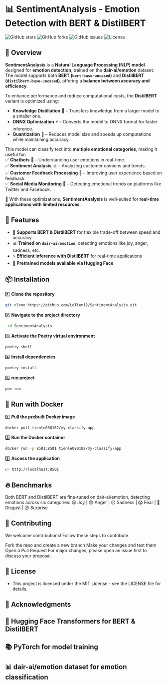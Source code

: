 # 📊 SentimentAnalysis - Emotion Detection with BERT & DistilBERT

![GitHub stars](https://img.shields.io/github/stars/LeTien12/SentimentAnalysis?style=social)
![GitHub forks](https://img.shields.io/github/forks/LeTien12/SentimentAnalysis?style=social)
![GitHub issues](https://img.shields.io/github/issues/LeTien12/SentimentAnalysis)
![License](https://img.shields.io/github/license/LeTien12/SentimentAnalysis)

## 🌟 Overview  

**SentimentAnalysis** is a **Natural Language Processing (NLP) model** designed for **emotion detection**, trained on the **dair-ai/emotion** dataset. The model supports both **BERT (`bert-base-uncased`)** and **DistilBERT (`distilbert-base-uncased`)**, offering a **balance between accuracy and efficiency**.  

To enhance performance and reduce computational costs, the **DistilBERT** variant is optimized using:  
- **Knowledge Distillation** 🧠 – Transfers knowledge from a larger model to a smaller one.  
- **ONNX Optimization** ⚡ – Converts the model to ONNX format for faster inference.  
- **Quantization** 🔢 – Reduces model size and speeds up computations while maintaining accuracy.  

This model can classify text into **multiple emotional categories**, making it useful for:  
✅ **Chatbots** 🤖 – Understanding user emotions in real-time.  
✅ **Sentiment Analysis** 📊 – Analyzing customer opinions and trends.  
✅ **Customer Feedback Processing** 📝 – Improving user experience based on feedback.  
✅ **Social Media Monitoring** 📢 – Detecting emotional trends on platforms like Twitter and Facebook.  

🚀 With these optimizations, **SentimentAnalysis** is well-suited for **real-time applications with limited resources**.

## 🚀 Features

- 🧠 **Supports BERT & DistilBERT** for flexible trade-off between speed and accuracy  
- 📊 **Trained on `dair-ai/emotion`**, detecting emotions like joy, anger, sadness, etc.  
- ⚡ **Efficient inference with DistilBERT** for real-time applications  
- 🔄 **Pretrained models available via Hugging Face**  

## 📦 Installation

1️⃣ **Clone the repository**  
   ```bash
   git clone https://github.com/LeTien12/SentimentAnalysis.git
   ```

2️⃣ **Navigate to the project directory**
   ```bash
    cd SentimentAnalysis
   ```

3️⃣ **Activate the Poetry virtual environment**  
   ```bash
   poetry shell
   ```

4️⃣ **Install dependencies**  
   ```bash
   poetry install
   ```

5️⃣ **run project**  
   ```bash
   poe run
   ```

## 🐳 Run with Docker

1️⃣ **Pull the prebuilt Docker image**  
   ```bash
   docker pull tienle080102/my-classify-app
   ```

2️⃣ **Run the Docker container**  
   ```bash
   docker run -p 8501:8501 tienle080102/my-classify-app
   ```

3️⃣ **Access the application**  
   ```bash
   👉 http://localhost:8501
   ```

## 🔥 Benchmarks
Both BERT and DistilBERT are fine-tuned on dair-ai/emotion, detecting emotions across six categories:
😃 Joy | 😡 Anger | 😢 Sadness | 😱 Fear | 🤢 Disgust | 😯 Surprise

## 🤝 Contributing
We welcome contributions! Follow these steps to contribute:

Fork the repo and create a new branch
Make your changes and test them
Open a Pull Request
For major changes, please open an issue first to discuss your proposal.

## 📄 License
- This project is licensed under the MIT License - see the LICENSE file for details.

## 🌟 Acknowledgments
## 🤗 Hugging Face Transformers for BERT & DistilBERT
## 📚 PyTorch for model training
## 📊 dair-ai/emotion dataset for emotion classification

